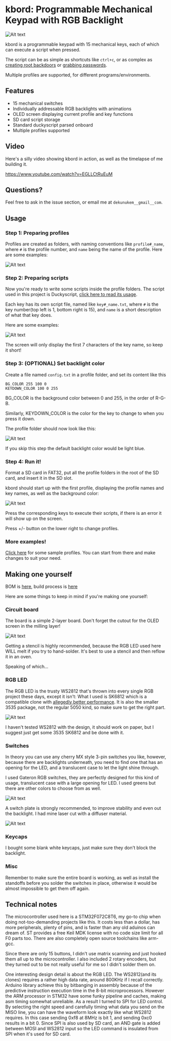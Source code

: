 # kbord: Programmable Mechanical Keypad with RGB Backlight

![Alt text](resources/pics/title.jpg)

kbord is a programmable keypad with 15 mechanical keys, each of which can execute a script when pressed.

The script can be as simple as shortcuts like `ctrl+c`, or as complex as [creating root backdoors](https://github.com/hak5darren/USB-Rubber-Ducky/wiki/Payload---OSX-Root-Backdoor) or [grabbing passwords](https://github.com/hak5darren/USB-Rubber-Ducky/wiki/Payload---download-mimikatz%2C-grab-passwords-and-email-them-via-gmail).

Multiple profiles are supported, for different programs/environments.

## Features

* 15 mechanical switches
* Individually addressable RGB backlights with animations
* OLED screen displaying current profile and key functions
* SD card script storage
* Standard duckyscript parsed onboard
* Multiple profiles supported

## Video

Here's a silly video showing kbord in action, as well as the timelapse of me building it.

https://www.youtube.com/watch?v=EGLLCtRuEuM

## Questions?

Feel free to ask in the issue section, or email me at `dekunukem__gmail__com`.

## Usage

### Step 1: Preparing profiles

Profiles are created as folders, with naming conventions like `profile#_name`, where `#` is the profile number, and `name` being the name of the profile. Here are some examples:

![Alt text](resources/pics/profile_examples.png)

### Step 2: Preparing scripts

Now you're ready to write some scripts inside the profile folders. The script used in this project is Duckyscript, [click here to read its usage](https://github.com/hak5darren/USB-Rubber-Ducky/wiki/Duckyscript).

Each key has its own script file, named like `key#_name.txt`, where `#` is the key number(top left is 1, bottom right is 15), and `name` is a short description of what that key does. 

Here are some examples:

![Alt text](resources/pics/key_scripts.png)

The screen will only display the first 7 characters of the key name, so keep it short!

### Step 3: (OPTIONAL) Set backlight color

Create a file named `config.txt` in a profile folder, and set its content like this 

```
BG_COLOR 255 100 0
KEYDOWN_COLOR 100 0 255
```
BG_COLOR is the background color between 0 and 255, in the order of R-G-B.

Similarly, KEYDOWN_COLOR is the color for the key to change to when you press it down.

The profile folder should now look like this:

![Alt text](resources/pics/config.png)

If you skip this step the default backlight color would be light blue.

### Step 4: Run it!

Format a SD card in FAT32, put all the profile folders in the root of the SD card, and insert it in the SD slot.

kbord should start up with the first profile, displaying the profile names and key names, as well as the background color:

![Alt text](resources/pics/firefox_example.JPG)

Press the corresponding keys to execute their scripts, if there is an error it will show up on the screen.

Press +/- button on the lower right to change profiles.

### More examples!

[Click here](sample_SD_card) for some sample profiles. You can start from there and make changes to suit your need.

## Making one yourself

BOM is [here](/resources/kbord_bom.xlsx), build process is [here](https://www.youtube.com/watch?v=EGLLCtRuEuM)

Here are some things to keep in mind if you're making one yourself:

### Circuit board

The board is a simple 2-layer board. Don't forget the cutout for the OLED screen in the milling layer!

![Alt text](resources/pics/pcb.jpg)

Getting a stencil is highly recommended, because the RGB LED used here WILL melt if you try to hand-solder. It's best to use a stencil and then reflow it in an oven.

Speaking of which...

### RGB LED

The RGB LED is the trusty WS2812 that's thrown into every single RGB project these days, except it isn't: What I used is SK6812 which is a compatible clone with [allegedly better performance](https://hackaday.com/2017/01/25/ws2812b-led-clones-work-better-than-originals/). It is also the smaller 3535 package, not the regular 5050 kind, so make sure to get the right part.

![Alt text](resources/pics/led.jpg)

I haven't tested WS2812 with the design, it should work on paper, but I suggest just get some 3535 SK6812 and be done with it.

### Switches

In theory you can use any cherry MX style 3-pin switches you like, however, because there are backlights underneath, you need to find one that has an opening for the LED, and a translucent case to let the light shine through.

I used Gateron RGB switches, they are perfectly designed for this kind of usage, translucent case with a large opening for LED. I used greens but there are other colors to choose from as well.

![Alt text](resources/pics/gateron.jpg)

A switch plate is strongly recommended, to improve stability and even out the backlight. I had mine laser cut with a diffuser material.

![Alt text](resources/pics/plate.jpg)

### Keycaps

I bought some blank white keycaps, just make sure they don't block the backlight.

### Misc

Remember to make sure the entire board is working, as well as install the standoffs before you solder the switches in place, otherwise it would be almost impossible to get them off again.

## Technical notes

The microcontroller used here is a STM32F072C8T6, my go-to chip when doing not-too-demanding projects like this. It costs less than a dollar, has more peripherals, plenty of pins, and is faster than any old aduinos can dream of. ST provides a free Keil MDK license with no code size limit for all F0 parts too. There are also completely open source toolchains like arm-gcc.

Since there are only 15 buttons, I didn't use matrix scanning and just hooked them all up to the microcontroller. I also included 2 rotary encoders, but they turned out to be not really useful for me so I didn't solder them on.

One interesting design detail is about the RGB LED. The WS2812(and its clones) requires a rather high data rate, around 800KHz if I recall correctly. Arduino library achieve this by bitbanging in assembly because of the predictive instruction execution time in the 8-bit microprocessors. However the ARM processor in STM32 have some funky pipeline and caches, making asm timing somewhat unreliable. As a result I turned to SPI for LED control. By selecting the right speed and carefully timing what data you send on the MISO line, you can have the waveform look exactly like what WS2812 requires. In this case sending 0xf8 at 8MHz is bit 1, and sending 0xc0 results in a bit 0. Since SPI is also used by SD card, an AND gate is added between MOSI and WS2812 input so the LED command is insulated from SPI when it's used for SD card.